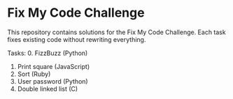 # Fix My Code Challenge

This repository contains solutions for the Fix My Code Challenge.
Each task fixes existing code without rewriting everything.

Tasks:
0. FizzBuzz (Python)
1. Print square (JavaScript)
2. Sort (Ruby)
3. User password (Python)
4. Double linked list (C)


